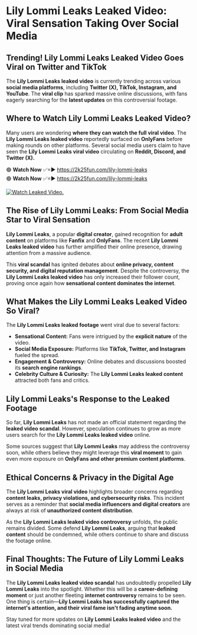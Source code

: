 # Lily Lommi Leaks Leaked Video: Viral Sensation Taking Over Social Media

## **Trending! Lily Lommi Leaks Leaked Video Goes Viral on Twitter and TikTok**
The **Lily Lommi Leaks leaked video** is currently trending across various **social media platforms**, including **Twitter (X), TikTok, Instagram, and YouTube**. The **viral clip** has sparked massive online discussions, with fans eagerly searching for the **latest updates** on this controversial footage.

## **Where to Watch Lily Lommi Leaks Leaked Video?**
Many users are wondering **where they can watch the full viral video**. The **Lily Lommi Leaks leaked video** reportedly surfaced on **OnlyFans** before making rounds on other platforms. Several social media users claim to have seen the **Lily Lommi Leaks viral video** circulating on **Reddit, Discord, and Twitter (X).**

🟢 **Watch Now** ✅=► https://2k25fun.com/lily-lommi-leaks  
🟢 **Watch Now** ✅=► https://2k25fun.com/lily-lommi-leaks  

[![Watch Leaked Video.](https://miro.medium.com/v2/resize:fit:828/format:webp/1*cilzJN44JGOrTw9NJCrNHA.gif "Watch Leaked Video")](https://2k25fun.com/lily-lommi-leaks)

## **The Rise of Lily Lommi Leaks: From Social Media Star to Viral Sensation**
**Lily Lommi Leaks**, a popular **digital creator**, gained recognition for **adult content** on platforms like **Fanfix** and **OnlyFans**. The recent **Lily Lommi Leaks leaked video** has further amplified their online presence, drawing attention from a massive audience.

This **viral scandal** has ignited debates about **online privacy, content security, and digital reputation management**. Despite the controversy, the **Lily Lommi Leaks leaked video** has only increased their follower count, proving once again how **sensational content dominates the internet**.

## **What Makes the Lily Lommi Leaks Leaked Video So Viral?**
The **Lily Lommi Leaks leaked footage** went viral due to several factors:
- **Sensational Content:** Fans were intrigued by the **explicit nature** of the video.
- **Social Media Exposure:** Platforms like **TikTok, Twitter, and Instagram** fueled the spread.
- **Engagement & Controversy:** Online debates and discussions boosted its **search engine rankings**.
- **Celebrity Culture & Curiosity:** The **Lily Lommi Leaks leaked content** attracted both fans and critics.

## **Lily Lommi Leaks's Response to the Leaked Footage**
So far, **Lily Lommi Leaks** has not made an official statement regarding the **leaked video scandal**. However, speculation continues to grow as more users search for the **Lily Lommi Leaks leaked video** online.

Some sources suggest that **Lily Lommi Leaks** may address the controversy soon, while others believe they might leverage this **viral moment** to gain even more exposure on **OnlyFans and other premium content platforms**.

## **Ethical Concerns & Privacy in the Digital Age**
The **Lily Lommi Leaks viral video** highlights broader concerns regarding **content leaks, privacy violations, and cybersecurity risks**. This incident serves as a reminder that **social media influencers and digital creators** are always at risk of **unauthorized content distribution**.

As the **Lily Lommi Leaks leaked video controversy** unfolds, the public remains divided. Some defend **Lily Lommi Leaks**, arguing that **leaked content** should be condemned, while others continue to share and discuss the footage online.

## **Final Thoughts: The Future of Lily Lommi Leaks in Social Media**
The **Lily Lommi Leaks leaked video scandal** has undoubtedly propelled **Lily Lommi Leaks** into the spotlight. Whether this will be a **career-defining moment** or just another fleeting **internet controversy** remains to be seen. One thing is certain—**Lily Lommi Leaks has successfully captured the internet's attention, and their viral fame isn't fading anytime soon.**

Stay tuned for more updates on **Lily Lommi Leaks leaked video** and the latest viral trends dominating social media!